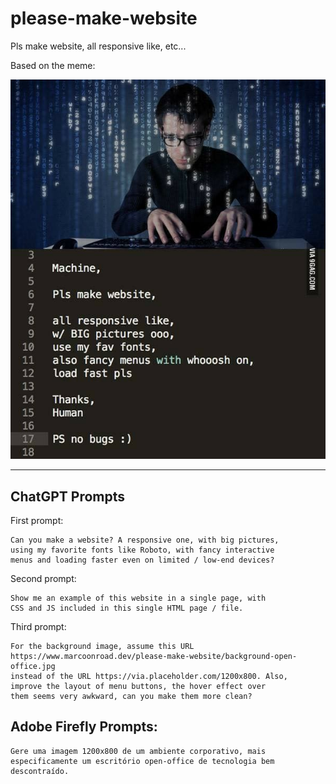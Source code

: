 # please-make-website
Pls make website, all responsive like, etc...

Based on the meme:

![Pls make website](machine-pls-make-website.jpeg)

---

## ChatGPT Prompts

First prompt:
```
Can you make a website? A responsive one, with big pictures,
using my favorite fonts like Roboto, with fancy interactive
menus and loading faster even on limited / low-end devices?
```

Second prompt:
```
Show me an example of this website in a single page, with
CSS and JS included in this single HTML page / file.
```

Third prompt:

```
For the background image, assume this URL
https://www.marcoonroad.dev/please-make-website/background-open-office.jpg
instead of the URL https://via.placeholder.com/1200x800. Also,
improve the layout of menu buttons, the hover effect over
them seems very awkward, can you make them more clean?
```

## Adobe Firefly Prompts:

```
Gere uma imagem 1200x800 de um ambiente corporativo, mais
especificamente um escritório open-office de tecnologia bem
descontraído.
```
